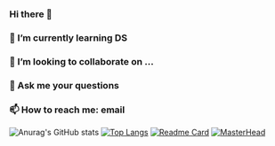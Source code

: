 ### Hi there 👋
### 🌱 I’m currently learning DS
### 👯 I’m looking to collaborate on ...
### 💬 Ask me your questions
### 📫 How to reach me: email
![Anurag's GitHub stats](https://github-readme-stats.vercel.app/api?username=RyzhkovIlya&theme=radical&show_icons=true)
[![Top Langs](https://github-readme-stats.vercel.app/api/top-langs/?username=anuraghazra&layout=compact)](https://github.com/anuraghazra/github-readme-stats)
[![Readme Card](https://github-readme-stats.vercel.app/api/pin/?username=anuraghazra&repo=github-readme-stats)](https://github.com/anuraghazra/github-readme-stats)
[![MasterHead](https://www.google.com/imgres?imgurl=https%3A%2F%2Fhabrastorage.org%2Fwebt%2Fxd%2F5p%2F6m%2Fxd5p6mns3ybthwfcmyz73nctvp0.jpeg&imgrefurl=https%3A%2F%2Fhabr.com%2Fru%2Fcompany%2Fskillfactory%2Fblog%2F522416%2F&tbnid=4BjL4mu3d0E2DM&vet=12ahUKEwiR16-t94jzAhVEAHcKHV-iABEQMygFegUIARDRAQ..i&docid=nAX0PNbxtg0JxM&w=1000&h=560&q=data%20science&hl=en&ved=2ahUKEwiR16-t94jzAhVEAHcKHV-iABEQMygFegUIARDRAQ)](https://github.com/RyzhkovIlya)
